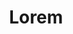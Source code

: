 ---
title: Lorem
year: 2024-06-01
img: '@assets/projects/lorem.webp'
url: https://lorem.parts
tags: Personal Website
---